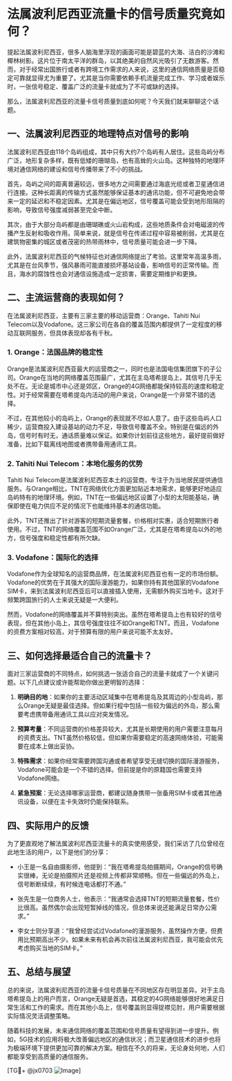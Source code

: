 # 法属波利尼西亚流量卡的信号质量究竟如何？

提起法属波利尼西亚，很多人脑海里浮现的画面可能是碧蓝的大海、洁白的沙滩和椰林树影。这片位于南太平洋的群岛，以其绝美的自然风光吸引了无数游客。然而，对于经常出国旅行或者有跨境工作需求的人来说，这里的通信网络质量是否稳定可靠就显得尤为重要了。尤其是当你需要依赖手机流量完成工作、学习或者娱乐时，一张信号稳定、覆盖广泛的流量卡就成为了不可或缺的选择。

那么，法属波利尼西亚的流量卡信号质量到底如何呢？今天我们就来聊聊这个话题。

## 一、法属波利尼西亚的地理特点对信号的影响

法属波利尼西亚由118个岛屿组成，其中只有大约7个岛屿有人居住。这些岛屿分布广泛，地形复杂多样，既有低矮的珊瑚岛，也有高耸的火山岛。这种独特的地理环境对通信网络的建设和信号传播带来了不小的挑战。

首先，岛屿之间的距离普遍较远，很多地方之间需要通过海底光缆或者卫星通信进行连接。这种长距离的传输方式虽然能够保证基本的通讯功能，但不可避免地会带来一定的延迟和不稳定因素。尤其是在偏远地区，信号覆盖可能会受到地形阻隔的影响，导致信号强度减弱甚至完全中断。

其次，由于大部分岛屿都是由珊瑚礁或火山岩构成，这些地质条件会对电磁波的传播产生反射和吸收作用。简单来说，就是信号在传递过程中容易被削弱，尤其是在建筑物密集的城区或者茂密的热带雨林中，信号质量可能会进一步下降。

此外，法属波利尼西亚的气候特征也对通信网络提出了考验。这里常年高温多雨，尤其是在台风季节，强风暴雨可能直接损坏基站设备，影响信号的正常传输。而且，海水的腐蚀性也会对通信设施造成一定损害，需要定期维护和更换。

## 二、主流运营商的表现如何？

在法属波利尼西亚，主要有三家主要的移动运营商：Orange、Tahiti Nui Telecom以及Vodafone。这三家公司在各自的覆盖范围内都提供了一定程度的移动互联网服务，但具体表现却各有千秋。

### 1. Orange：法国品牌的稳定性

Orange是法属波利尼西亚最大的运营商之一，同时也是法国电信集团旗下的子公司。Orange在当地的网络覆盖范围最广，尤其在主岛塔希提岛上，其信号几乎无处不在。无论是城市中心还是郊区，Orange的4G网络都能保持较高的速度和稳定性。对于经常需要在塔希提岛内活动的用户来说，Orange是一个非常不错的选择。

不过，在其他较小的岛屿上，Orange的表现就不尽如人意了。由于这些岛屿人口稀少，运营商投入建设基站的动力不足，导致信号覆盖不全。特别是在偏远的外岛，信号时有时无，通话质量难以保证。如果你计划前往这些地方，最好提前做好准备，比如下载离线地图或者携带备用通讯工具。

### 2. Tahiti Nui Telecom：本地化服务的优势

Tahiti Nui Telecom是法属波利尼西亚本土的运营商，专注于为当地居民提供通信服务。与Orange相比，TNT在网络优化方面更加贴近本地需求，能够更好地适应岛屿特有的地理环境。例如，TNT在一些偏远地区设置了小型的太阳能基站，确保即使在电力供应不足的情况下也能维持基本的通信功能。

此外，TNT还推出了针对游客的短期流量套餐，价格相对实惠，适合短期旅行者使用。不过，TNT的网络覆盖范围不如Orange广泛，尤其是在塔希提岛以外的地方，信号强度和稳定性都有所欠缺。

### 3. Vodafone：国际化的选择

Vodafone作为全球知名的运营商品牌，在法属波利尼西亚也有一定的市场份额。Vodafone的优势在于其强大的国际漫游能力，如果你持有其他国家的Vodafone SIM卡，来到法属波利尼西亚后可以直接插入使用，无需额外购买当地卡。这对于频繁跨国旅行的人士来说无疑是一大便利。

然而，Vodafone的网络覆盖并不算特别突出。虽然在塔希提岛上也有较好的信号表现，但在其他小岛上，其信号强度往往不如Orange和TNT。而且，Vodafone的资费方案相对较高，对于预算有限的用户来说可能不太友好。

## 三、如何选择最适合自己的流量卡？

面对三家运营商的不同特点，如何挑选一张适合自己的流量卡就成了一个关键问题。以下几点建议或许能帮助你做出更明智的选择：

1. **明确目的地**：如果你的主要活动区域集中在塔希提岛及其周边的小型岛屿，那么Orange无疑是最佳选择。但如果行程中包括一些较为偏远的外岛，那么需要考虑携带备用通讯工具以应对突发情况。

2. **预算考量**：不同运营商的价格差异较大，尤其是长期使用的用户需要注意每月的资费支出。TNT虽然价格较低，但如果你需要稳定的高速网络体验，可能需要在成本上做出妥协。

3. **特殊需求**：如果你经常需要跨国沟通或者希望享受无缝切换的国际漫游服务，Vodafone可能会是一个不错的选择。但前提是你的原籍国也需要支持Vodafone网络。

4. **紧急预案**：无论选择哪家运营商，都建议随身携带一张备用SIM卡或者其他通讯设备，以便在主卡失效时仍能保持联系。

## 四、实际用户的反馈

为了更直观地了解法属波利尼西亚流量卡的真实使用感受，我们采访了几位曾经在此地生活的用户，以下是他们的分享：

- 小王是一名自由摄影师，他提到：“我在塔希提岛拍摄期间，Orange的信号确实很棒，无论是拍摄照片还是视频上传都非常顺畅。但在一些偏远的外岛上，信号断断续续，有时候连电话都打不通。”
  
- 张先生是一位商务人士，他表示：“我通常会选择TNT的短期流量套餐，性价比很高。虽然偶尔会出现短暂掉线的情况，但总体来说还能满足日常办公需求。”

- 李女士则分享道：“我曾经尝试过Vodafone的漫游服务，虽然操作方便，但费用比预期高出不少。如果未来有机会再次前往法属波利尼西亚，我可能会优先考虑购买当地的SIM卡。”

## 五、总结与展望

总的来说，法属波利尼西亚的流量卡信号质量在不同地区存在明显差异。对于主岛塔希提岛上的用户而言，Orange无疑是首选，其稳定的4G网络能够很好地满足日常生活和工作的需求。而在其他小岛上，信号覆盖则显得捉襟见肘，用户需要根据实际情况灵活调整策略。

随着科技的发展，未来通信网络的覆盖范围和信号质量有望得到进一步提升。例如，5G技术的应用将极大改善偏远地区的通信状况；而卫星通信技术的进步也将为极端环境下提供更加可靠的解决方案。相信在不久的将来，无论身处何地，人们都能享受到高质量的通信服务。

[TG💪+ @jx0703 ![Image](https://github.com/user-attachments/assets/dbca1d08-cadb-493c-b0ec-ad6f7a83f270)]